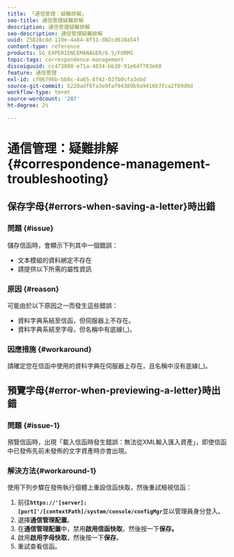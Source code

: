 ```yaml
---
title: 「通信管理：疑難排解」
seo-title: 通信管理疑難排解
description: 通信管理疑難排解
seo-description: 通信管理疑難排解
uuid: 25828cdd-110e-4a84-8f31-d82cd610a54f
content-type: reference
products: SG_EXPERIENCEMANAGER/6.5/FORMS
topic-tags: correspondence-management
discoiquuid: cc473808-e71a-4834-bb30-91e6df783e60
feature: 通信管理
exl-id: cf06796b-bb8c-4a65-8f42-02fb0cfa3ebd
source-git-commit: b220adf6fa3e9faf94389b9a9416b7fca2f89d9d
workflow-type: tm+mt
source-wordcount: '207'
ht-degree: 2%

---
```


# 通信管理：疑難排解{#correspondence-management-troubleshooting}

## 保存字母{#errors-when-saving-a-letter}時出錯

### 問題 {#issue}

儲存信函時，會顯示下列其中一個錯誤：

* 文本模組的資料綁定不存在
* 請提供以下所需的屬性資訊

### 原因 {#reason}

可能由於以下原因之一而發生這些錯誤：

* 資料字典系結至信函，但伺服器上不存在。
* 資料字典系結至字母，但名稱中有底線(_)。

### 因應措施 {#workaround}

請確定您在信函中使用的資料字典在伺服器上存在，且名稱中沒有底線(_)。

## 預覽字母{#error-when-previewing-a-letter}時出錯

### 問題 {#issue-1}

預覽信函時，出現「載入信函時發生錯誤：無法從XML輸入匯入資產」，即使信函中已發佈先前未發佈的文字資產時亦會出現。

### 解決方法{#workaround-1}

使用下列步驟在發佈執行個體上重設信函快取，然後重試檢視信函：

1. 前往&#x200B;**`https://'[server]:[port]'/[contextPath]/system/console/configMgr`**&#x200B;並以管理員身分登入。
1. 選擇&#x200B;**通信管理配置**。
1. 在&#x200B;**通信管理配置**&#x200B;中，禁用&#x200B;**啟用信函快取**，然後按一下&#x200B;**保存。**
1. 啟用&#x200B;**啟用字母快取**，然後按一下&#x200B;**保存**。
1. 重試查看信函。
